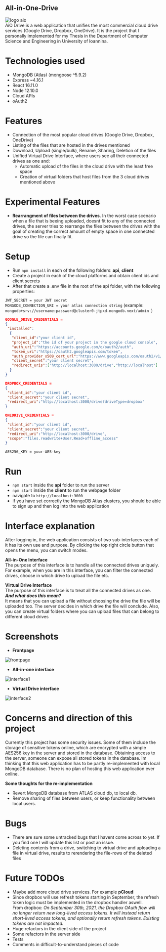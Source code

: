 ## All-in-One-Drive  
  
![logo aio](https://user-images.githubusercontent.com/10963096/124155177-dfd68d00-da9e-11eb-967b-514784f93abb.PNG)  
AiO Drive is a web application that unifies the most commercial cloud drive services (Google Drive, Dropbox, OneDrive). It is the project that I personally implemented for my Thesis in the Department of Computer Science and Engineering in University of Ioannina.    

# Technologies used 
* MongoDB (Atlas) (mongoose ^5.9.2)
* Express ~4.16.1
* React 16.11.0
* Node 12.10.0
* Cloud APIs
* oAuth2

# Features  
* Connection of the most popular cloud drives (Google Drive, Dropbox, OneDrive)
* Listing of the files that are hosted in the drives mentioned  
* Download, Upload (single/bulk), Rename, Sharing, Deletion of the files 
* Unified Virtual Drive Interface, where users see all their connected drives as one and:
  * Automatic upload of the files in the cloud drive with the least free space
  * Creation of virtual folders that host files from the 3 cloud drives mentioned above  
# Experimental Features  
* **Rearrangment of files between the drives**.  In the worst case scenario when a file that is beeing uploaded, doesnt fit to any of the connected drives, the server tries to rearrange the files between the drives with the goal of creating the correct amount of empty space in one connected drive so the file can finally fit.  
# Setup  
*  Run ```npm install``` in each of the following folders: **api**, **client**
*  Create a project in each of the cloud platforms and obtain client ids and client secrets
*  After that create a .env file in the root of the api folder, with the following properties:  
  
```JWT_SECRET = your JWT secret```  
```MONGODB_CONNECTION_URI = your atlas connection string```    (example: ```mongodb+srv://username:password@cluster0-jtpxd.mongodb.next/admin ```)  
```json
GOOGLE_DRIVE_CREDENTIALS =
{
 "installed": 
  {
   "client_id":"your client id",
   "project_id":"the id of your project in the google cloud console",
   "auth_uri":"https://accounts.google.com/o/oauth2/auth",
   "token_uri":"https://oauth2.googleapis.com/token",
   "auth_provider_x509_cert_url":"https://www.googleapis.com/oauth2/v1/certs",
   "client_secret":"your client secret",
   "redirect_uris":["http://localhost:3000/drive","http://localhost"]
  }
}
```

```json
DROPBOX_CREDENTIALS = 
{
 "client_id":"your client id", 
 "client_secret":"your client secret", 
 "redirect_uri":"http://localhost:3000/drive?driveType=dropbox"
}
```

```json
ONEDRIVE_CREDENTIALS = 
{
 "client_id":"your client id", 
 "client_secret":"your client secret", 
 "redirect_uri":"http://localhost:3000/drive", 
 "scope":"files.readwrite+User.Read+offline_access"
}
```
```AES256_KEY = your-AES-key ```  
# Run  
*  ```npm start``` inside the **api** folder to run the server  
*  ```npm start``` inside the **client** to run the webpage folder  
*  navigate to ```http://localhost:3000```  
*  If you have set correctly the MongoDB Atlas clusters, you should be able to sign up and then log into the web application  

# Interface explanation  
After logging in, the web application consists of two sub-interfaces each of it has its own use and purpose. By clicking the top right circle button that opens the menu, you can switch modes.  
  
**All-in-One Interface**  
The purpose of this interface is to handle all the connected drives uniquely. For example, when you are in this interface, you can filter the connected drives, choose in which drive to upload the file etc.  
  
**Virtual Drive Interface**    
The purpose of this interface is to treat all the connected drives as one.   
_**And what does this mean?**_  
It means that you can upload a file without choosing the drive the file will be uploaded too. The server decides in which drive the file will conclude. Also, you can create virtual folders where you can upload files that can belong to different cloud drives  
# Screenshots  
  
* **Frontpage**  
  
![frontpage](https://user-images.githubusercontent.com/10963096/124174010-81b4a480-dab4-11eb-8261-1412a0a8f77a.PNG)

* **All-in-one interface**  
  
![interface1](https://user-images.githubusercontent.com/10963096/124173483-c25fee00-dab3-11eb-9144-da2e2a06c43f.PNG)  
  
* **Virtual Drive interface**  
  
![interface2](https://user-images.githubusercontent.com/10963096/124173896-5af66e00-dab4-11eb-8c98-8813e68ba3f1.PNG)  

# Concerns and direction of this project  
Currently this project has some security issues. Some of them include the storage of sensitive tokens online, which are encrypted with a simple AES256 key in the server and stored in the database. Obtaining access to the server, someone can expose all stored tokens in the database.  Im thinking that this web application has to be partly re-implemented with local MongoDB database. There is no plan of hosting this web application ever online.  

**Some thoughts for the re-implementation**  
* Revert MongoDB database from ATLAS cloud db, to local db.  
* Remove sharing of files between users, or keep functionality between local users.  

# Bugs
* There are sure some untracked bugs that I havent come across to yet. If you find one I will update this list or post an issue.  
* Deleting contents from a drive, switching to virtual drive and uploading a file in virtual drive, results to rerendering the file-rows of the deleted files  

# Future TODOs  
* Maybe add more cloud drive services. For example **pCloud**  
* Since dropbox will use refresh tokens starting in September, the refresh token logic must be implemented in the dropbox handler aswell.  
From dropbox: _On September 30th, 2021, the Dropbox OAuth flow will no longer return new long-lived access tokens. It will instead return short-lived access tokens, and optionally return refresh tokens. Existing tokens are not impacted._  
* Huge refactors in the client side of the project  
* Some refactors in the server side  
* Tests  
* Comments in difficult-to-understand pieces of code  





  
